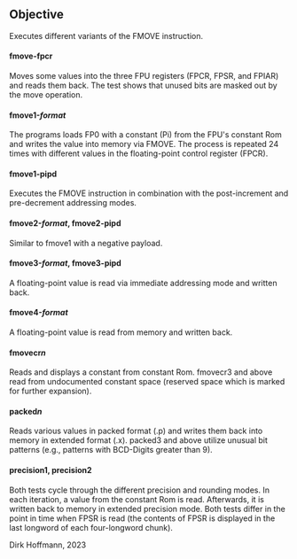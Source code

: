 ## Objective

Executes different variants of the FMOVE instruction.

#### fmove-fpcr

Moves some values into the three FPU registers (FPCR, FPSR, and FPIAR) and reads them back. The test shows that unused bits are masked out by the move operation.

#### fmove1-*format*

The programs loads FP0 with a constant (Pi) from the FPU's constant Rom and writes the value into memory via FMOVE. The process is repeated 24 times with different values in the floating-point control register (FPCR). 

#### fmove1-pipd

Executes the FMOVE instruction in combination with the post-increment and pre-decrement addressing modes.

#### fmove2-*format*, fmove2-pipd

Similar to fmove1 with a negative payload.

#### fmove3-*format*, fmove3-pipd

A floating-point value is read via immediate addressing mode and written back.

#### fmove4-*format*

A floating-point value is read from memory and written back. 

#### fmovecr*n*

Reads and displays a constant from constant Rom. fmovecr3 and above read from undocumented constant space (reserved space which is marked for further expansion). 

#### packed*n*

Reads various values in packed format (.p) and writes them back into memory in extended format (.x). packed3 and above utilize unusual bit patterns (e.g., patterns with BCD-Digits greater than 9). 

#### precision1, precision2

Both tests cycle through the different precision and rounding modes. In each iteration, a value from the constant Rom is read. Afterwards, it is written back to memory in extended precision mode. Both tests differ in the point in time when FPSR is read (the contents of FPSR is displayed in the last longword of each four-longword chunk).


Dirk Hoffmann, 2023
